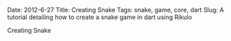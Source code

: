 Date: 2012-6-27
Title: Creating Snake
Tags: snake, game, core, dart 
Slug: A tutorial detailing how to create a snake game in dart using Rikulo

Creating Snake

